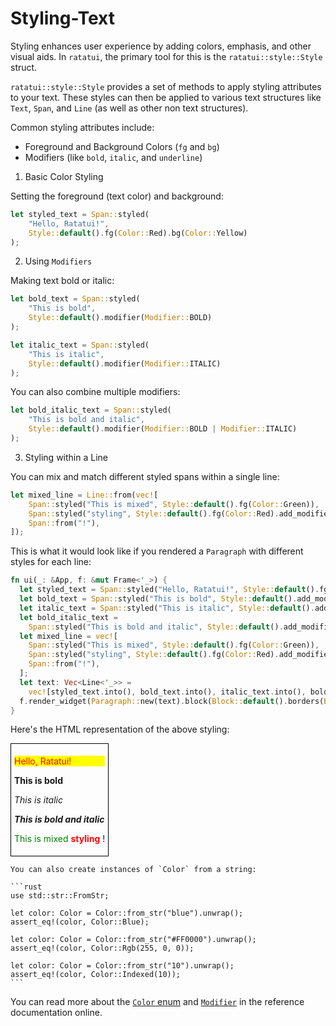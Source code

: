 # Styling-Text

Styling enhances user experience by adding colors, emphasis, and other visual aids. In `ratatui`,
the primary tool for this is the `ratatui::style::Style` struct.

`ratatui::style::Style` provides a set of methods to apply styling attributes to your text. These
styles can then be applied to various text structures like `Text`, `Span`, and `Line` (as well as
other non text structures).

Common styling attributes include:

- Foreground and Background Colors (`fg` and `bg`)
- Modifiers (like `bold`, `italic`, and `underline`)

1. Basic Color Styling

Setting the foreground (text color) and background:

```rust
let styled_text = Span::styled(
    "Hello, Ratatui!",
    Style::default().fg(Color::Red).bg(Color::Yellow)
);
```

2. Using `Modifiers`

Making text bold or italic:

```rust
let bold_text = Span::styled(
    "This is bold",
    Style::default().modifier(Modifier::BOLD)
);

let italic_text = Span::styled(
    "This is italic",
    Style::default().modifier(Modifier::ITALIC)
);
```

You can also combine multiple modifiers:

```rust
let bold_italic_text = Span::styled(
    "This is bold and italic",
    Style::default().modifier(Modifier::BOLD | Modifier::ITALIC)
);
```

3. Styling within a Line

You can mix and match different styled spans within a single line:

```rust
let mixed_line = Line::from(vec![
    Span::styled("This is mixed", Style::default().fg(Color::Green)),
    Span::styled("styling", Style::default().fg(Color::Red).add_modifier(Modifier::BOLD)),
    Span::from("!"),
]);
```

This is what it would look like if you rendered a `Paragraph` with different styles for each line:

```rust
fn ui(_: &App, f: &mut Frame<'_>) {
  let styled_text = Span::styled("Hello, Ratatui!", Style::default().fg(Color::Red).bg(Color::Yellow));
  let bold_text = Span::styled("This is bold", Style::default().add_modifier(Modifier::BOLD));
  let italic_text = Span::styled("This is italic", Style::default().add_modifier(Modifier::ITALIC));
  let bold_italic_text =
    Span::styled("This is bold and italic", Style::default().add_modifier(Modifier::BOLD | Modifier::ITALIC));
  let mixed_line = vec![
    Span::styled("This is mixed", Style::default().fg(Color::Green)),
    Span::styled("styling", Style::default().fg(Color::Red).add_modifier(Modifier::BOLD)),
    Span::from("!"),
  ];
  let text: Vec<Line<'_>> =
    vec![styled_text.into(), bold_text.into(), italic_text.into(), bold_italic_text.into(), mixed_line.into()];
  f.render_widget(Paragraph::new(text).block(Block::default().borders(Borders::ALL)), f.size());
}
```

Here's the HTML representation of the above styling:

<div style="border: 1px solid black; display: inline-block; padding: 5px;">
    <p style="color: red; background-color: yellow;">Hello, Ratatui!</p>
    <p style="font-weight: bold;">This is bold</p>
    <p style="font-style: italic;">This is italic</p>
    <p style="font-weight: bold; font-style: italic;">This is bold and italic</p>
    <p>
        <span style="color: green;">This is mixed</span>
        <span style="color: red; font-weight: bold;">styling</span>
        !
    </p>
</div>

````admonish tip
You can also create instances of `Color` from a string:

```rust
use std::str::FromStr;

let color: Color = Color::from_str("blue").unwrap();
assert_eq!(color, Color::Blue);

let color: Color = Color::from_str("#FF0000").unwrap();
assert_eq!(color, Color::Rgb(255, 0, 0));

let color: Color = Color::from_str("10").unwrap();
assert_eq!(color, Color::Indexed(10));
```

````

You can read more about the
[`Color` enum](https://docs.rs/ratatui/latest/ratatui/style/enum.Color.html) and
[`Modifier`](https://docs.rs/ratatui/latest/ratatui/style/struct.Modifier.html) in the reference
documentation online.
